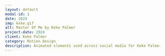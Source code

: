 ```yaml
---
layout: default
modal-id: 1
date: 2024
img: keke.gif
alt: Master Of Me by Keke Palmer
project-date: 2024
client: Keke Palmer
category: Motion Design
description: Animated elements used across social media for Keke Palmer's Master Of Me book launch campaign.
---
```


